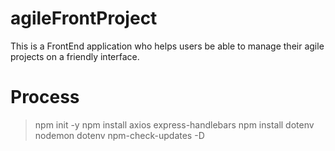 # agileFrontProject

This is a FrontEnd application who helps users be able to manage their agile projects on a friendly interface.

# Process
> npm init -y
> npm install axios express-handlebars
> npm install dotenv nodemon dotenv npm-check-updates -D
